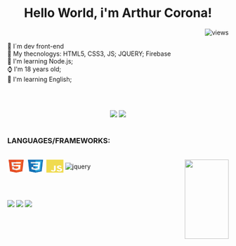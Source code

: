## <h1 align="center"> Hello World, i'm Arthur Corona! </h1>
<div position="absolute">
 <p align="right"> <img src="https://komarev.com/ghpvc/?username=arthurcorona&label=Profile%20views&color=0e75b6&style=flat" alt="views" /> </p>
 <!--  <a href="">summary</a>  -->
 💼 I´m dev front-end<br>
 💼 My thecnologys: HTML5, CSS3, JS; JQUERY; Firebase<br>
 📗 I'm learning Node.js;<br>
 ⌚️ I'm 18 years old;<br>
 📗 I'm learning English;<br>

</div>

<br><br>

<div align="center">
    <img height="180em" src="https://github-readme-stats.vercel.app/api?username=arthurcorona&show_icons=true&theme=tokyonight&include_all_commits=true&count_private=true"/>
  <img height="180em" src="https://github-readme-stats.vercel.app/api/top-langs/?username=arthurcorona&layout=compact&langs_count=7&theme=tokyonight"/>
   
</div>
 <br>
 
###     LANGUAGES/FRAMEWORKS:

<div style="display: inline_block"><br>

  <img align="center" alt="HTML" height="30" width="40" src="https://raw.githubusercontent.com/devicons/devicon/master/icons/html5/html5-original.svg">
  <img align="center" alt="CSS" height="30" width="40" src="https://raw.githubusercontent.com/devicons/devicon/master/icons/css3/css3-original.svg">
  <img align="center" alt="Js" height="30" width="40" src="https://raw.githubusercontent.com/devicons/devicon/master/icons/javascript/javascript-plain.svg">
  <img align="center" height="30" width="40" alt="jquery" src="https://cdn.jsdelivr.net/gh/devicons/devicon/icons/jquery/jquery-original.svg">   
<img align="right" height="180em" src="https://user-images.githubusercontent.com/95508790/170790282-d5bde697-7043-4341-a3c7-0c37a43f82e3.gif" width="100px"/>

</div>

 <br><br>
 
  <a href="https://instagram.com/arthurcorona_" target="_blank"><img src="https://img.shields.io/badge/-Instagram-%23E4405F?style=for-the-badge&logo=instagram&logoColor=white" target="_blank"></a>
  <a href="https://www.linkedin.com/in/arthur-corona-pimentel-32a155216" target="_blank"> <img src="https://img.shields.io/badge/-LinkedIn-%230077B5?style=for-the-badge&logo=linkedin&logoColor=white" target="_blank"></a> 
  <a href ="mailto:coronaggp@gmail.com"><img src="https://img.shields.io/badge/-Gmail-%23333?style=for-the-badge&logo=gmail&logoColor=white" target="_blank"></a>



 
